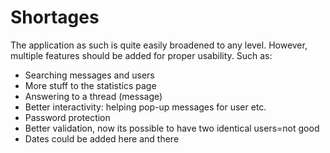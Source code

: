 # Shortages

The application as such is quite easily broadened to any level. However, 
multiple features should be added for proper usability. Such as:

- Searching messages and users  
- More stuff to the statistics page
- Answering to a thread (message)  
- Better interactivity: helping pop-up messages for user etc.   
- Password protection
- Better validation, now its possible to have two identical users=not good
- Dates could be added here and there
